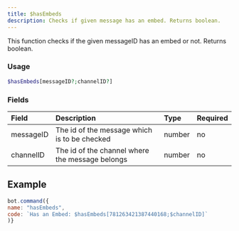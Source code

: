 ```yaml
---
title: $hasEmbeds
description: Checks if given message has an embed. Returns boolean.
---
```


This function checks if the given messageID has an embed or not. Returns boolean.

### Usage
```php
$hasEmbeds[messageID?;channelID?]
```


### Fields

| Field | Description | Type | Required |
| :--- | :--- | :--- | :--- |
| messageID | The id of the message which is to be checked | number | no |
| channelID | The id of the channel where the message belongs | number | no|

## Example
```javascript
bot.command({
name: "hasEmbeds",
code: `Has an Embed: $hasEmbeds[781263421387440168;$channelID]`
)}
```

